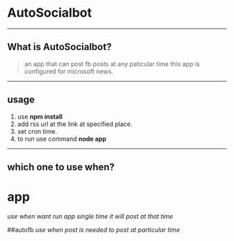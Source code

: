 # AutoSocialbot

----
## What is AutoSocialbot?


> an app that can post fb posts at any paticular time this app is configured for microsoft news.

----
## usage
1.  use **npm install**
2. add rss url at the link at specified place.
3. set cron time.
4. to run use command **node app**

----
## which one to use when?
# app

*use when want run app single time it will post at that time*


##autofb
*use when post is needed to post at particular time*



